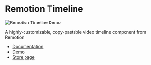 # Remotion Timeline

![Remotion Timeline Demo](https://remotion-assets.s3.eu-central-1.amazonaws.com/remotion-timeline-banner.jpg)

A highly-customizable, copy-pastable video timeline component from Remotion.

- [Documentation](https://www.remotion.dev/docs/timeline)
- [Demo](https://timeline.remotion.dev)
- [Store page](https://www.remotion.pro/timeline)
